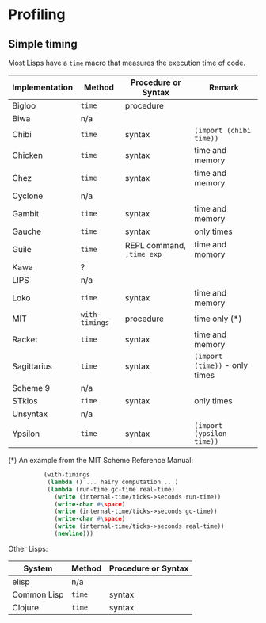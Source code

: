 # Profiling

## Simple timing

Most Lisps have a `time` macro that measures the execution time of
code.

| Implementation | Method | Procedure or Syntax | Remark |
|---|---|---|---|
| Bigloo   | `time`       | procedure |
| Biwa     | n/a | | |
| Chibi    | `time`  | syntax | `(import (chibi time))` |
| Chicken  | `time`  | syntax | time and memory |
| Chez     | `time`  | syntax | time and memory |
| Cyclone  | n/a | | |
| Gambit   | `time`  | syntax | time and memory |
| Gauche   | `time`  | syntax | only times |
| Guile    | `time` | REPL command, `,time exp` | time and momory |
| Kawa     | ? | | |
| LIPS     | n/a | | |
| Loko     | `time` | syntax | time and memory |
| MIT      | `with-timings` | procedure | time only (\*) |
| Racket   | `time` | syntax | time and memory |
| Sagittarius | `time` | syntax | `(import (time))` - only times |
| Scheme 9 | n/a | | |
| STklos   | `time` | syntax | only times |
| Unsyntax | n/a | | |
| Ypsilon  | `time` | syntax | `(import (ypsilon time))` |


(*) An example from the MIT Scheme Reference Manual:
```scheme
          (with-timings
           (lambda () ... hairy computation ...)
           (lambda (run-time gc-time real-time)
             (write (internal-time/ticks->seconds run-time))
             (write-char #\space)
             (write (internal-time/ticks->seconds gc-time))
             (write-char #\space)
             (write (internal-time/ticks->seconds real-time))
             (newline)))
```

Other Lisps:

| System | Method | Procedure or Syntax |
|---|---|---|
| elisp | n/a |  |
| Common Lisp | `time` | syntax |
| Clojure | `time` | syntax |

